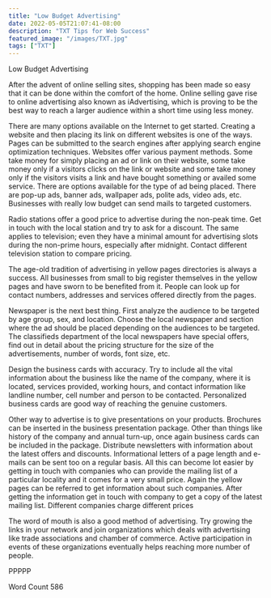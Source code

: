 ```yaml
---
title: "Low Budget Advertising"
date: 2022-05-05T21:07:41-08:00
description: "TXT Tips for Web Success"
featured_image: "/images/TXT.jpg"
tags: ["TXT"]
---
```


Low Budget Advertising

After the advent of online selling sites, shopping has been made so easy that it can be done within the comfort of the home. Online selling gave rise to online advertising also known as iAdvertising, which is proving to be the best way to reach a larger audience within a short time using less money. 

There are many options available on the Internet to get started. Creating a website and then placing its link on different websites is one of the ways. Pages can be submitted to the search engines after applying search engine optimization techniques. Websites offer various payment methods. Some take money for simply placing an ad or link on their website, some take money only if a visitors clicks on the link or website and some take money only if the visitors visits a link and have bought something or availed some service. There are options available for the type of ad being placed. There are pop-up ads, banner ads, wallpaper ads, polite ads, video ads, etc. Businesses with really low budget can send mails to targeted customers. 

Radio stations offer a good price to advertise during the non-peak time. Get in touch with the local station and try to ask for a discount. The same applies to television; even they have a minimal amount for advertising slots during the non-prime hours, especially after midnight. Contact different television station to compare pricing.

The age-old tradition of advertising in yellow pages directories is always a success. All businesses from small to big register themselves in the yellow pages and have sworn to be benefited from it. People can look up for contact numbers, addresses and services offered directly from the pages.  

Newspaper is the next best thing. First analyze the audience to be targeted by age group, sex, and location. Choose the local newspaper and section where the ad should be placed depending on the audiences to be targeted. The classifieds department of the local newspapers have special offers, find out in detail about the pricing structure for the size of the advertisements, number of words, font size, etc. 

Design the business cards with accuracy. Try to include all the vital information about the business like the name of the company, where it is located, services provided, working hours, and contact information like landline number, cell number and person to be contacted. Personalized business cards are good way of reaching the genuine customers.

Other way to advertise is to give presentations on your products. Brochures can be inserted in the business presentation package. Other than things like history of the company and annual turn-up, once again business cards can be included in the package. Distribute newsletters with information about the latest offers and discounts. Informational letters of a page length and e-mails can be sent too on a regular basis. All this can become lot easier by getting in touch with companies who can provide the mailing list of a particular locality and it comes for a very small price. Again the yellow pages can be referred to get information about such companies. After getting the information get in touch with company to get a copy of the latest mailing list. Different companies charge different prices

The word of mouth is also a good method of advertising. Try growing the links in your network and join organizations which deals with advertising like trade associations and chamber of commerce. Active participation in events of these organizations eventually helps reaching more number of people.   

PPPPP

Word Count 586




